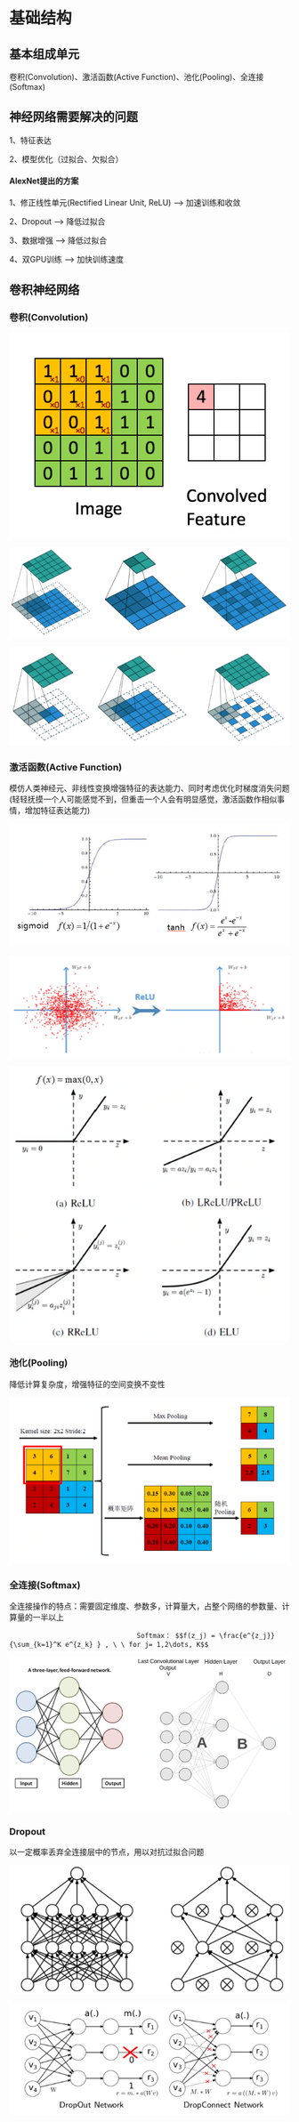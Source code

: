 # 基础结构

## 基本组成单元

卷积\(Convolution\)、激活函数\(Active Function\)、池化\(Pooling\)、全连接\(Softmax\)

## 神经网络需要解决的问题

1、特征表达

2、模型优化（过拟合、欠拟合）

#### AlexNet提出的方案 <a id="alexnet-ti-chu-de-fang-an"></a>

1、修正线性单元\(Rectified Linear Unit, ReLU\) --&gt; 加速训练和收敛

2、Dropout --&gt; 降低过拟合

3、数据增强 --&gt; 降低过拟合

4、双GPU训练 --&gt; 加快训练速度

## 卷积神经网络 <a id="juan-ji-shen-jing-wang-luo"></a>

### 卷积\(Convolution\) <a id="juan-ji-convolution"></a>

![&#x4E8C;&#x7EF4;&#x5377;&#x79EF;&#x793A;&#x610F;&#x56FE;](../../../.gitbook/assets/image%20%284%29.png)

![padding                                                strides                                                        dilation](../../../.gitbook/assets/timline-jie-tu-20180911092534.png)

![transposed                             padding+strides                   padding+strides+transposed](../../../.gitbook/assets/timline-jie-tu-20180911092703.png)

### 激活函数\(Active Function\) <a id="ji-huo-han-shu-active-function"></a>

模仿人类神经元、非线性变换增强特征的表达能力、同时考虑优化时梯度消失问题 \(轻轻抚摸一个人可能感觉不到，但重击一个人会有明显感觉，激活函数作相似事情，增加特征表达能力\)

![sigmoid&amp;tanh](../../../.gitbook/assets/timline-jie-tu-20180911092931.png)

![&#x4E8C;&#x7EF4;&#x60C5;&#x51B5;&#x4E0B;&#xFF0C;&#x4F7F;&#x7528;ReLU&#x4E4B;&#x540E;&#x7684;&#x6548;&#x679C;](../../../.gitbook/assets/timline-jie-tu-20180911093043.png)

![&#x6FC0;&#x6D3B;&#x51FD;&#x6570;&#x7684;&#x53D1;&#x5C55;](../../../.gitbook/assets/timline-jie-tu-20180911093135.png)

### 池化\(Pooling\) <a id="chi-hua-pooling"></a>

 降低计算复杂度，增强特征的空间变换不变性

![Max&#x3001;Min&#x3001;Random pooling](../../../.gitbook/assets/timline-jie-tu-20180911093221.png)

### 全连接\(Softmax\) <a id="quan-lian-jie-softmax"></a>

 全连接操作的特点：需要固定维度、参数多，计算量大，占整个网络的参数量、计算量的一半以上

                                    Softmax： $$f(z_j) = \frac{e^{z_j}}{\sum_{k=1}^K e^{z_k} } , \ \ for j= 1,2\dots, K$$ 

![&#x4E00;&#x7EF4;&#x5168;&#x8FDE;&#x63A5;                                                                                     &#x4E8C;&#x7EF4;&#x5168;&#x8FDE;&#x63A5;](../../../.gitbook/assets/timline-jie-tu-20180911093406.png)

### Dropout <a id="dropout"></a>

以一定概率丢弃全连接层中的节点，用以对抗过拟合问题

![Dropout&#x7B80;&#x56FE;&#x793A;&#x4F8B;](../../../.gitbook/assets/tu-pian-1%20%281%29.png)

![Dropout\(&#x6FC0;&#x6D3B;&#x51FD;&#x6570;&#x4E4B;&#x540E;\) Dropconnect\(&#x6FC0;&#x6D3B;&#x51FD;&#x6570;&#x4E4B;&#x524D;\)](../../../.gitbook/assets/tu-pian-2%20%283%29.png)

